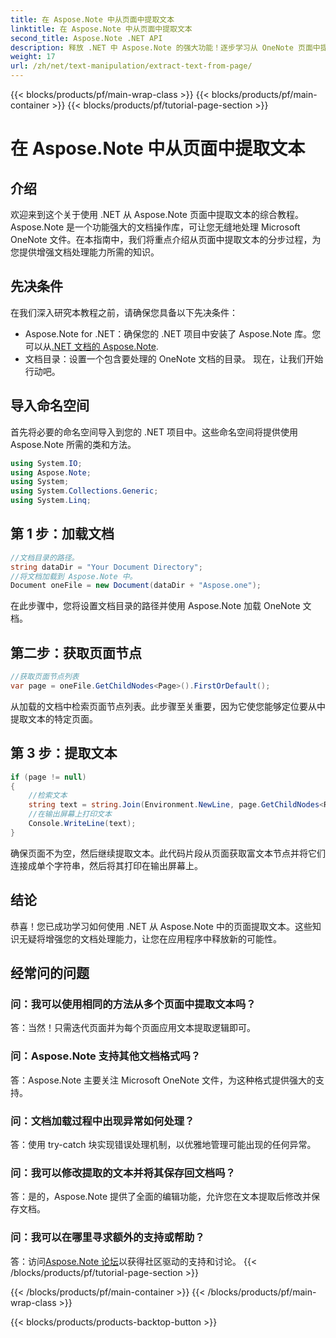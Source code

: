 ```yaml
---
title: 在 Aspose.Note 中从页面中提取文本
linktitle: 在 Aspose.Note 中从页面中提取文本
second_title: Aspose.Note .NET API
description: 释放 .NET 中 Aspose.Note 的强大功能！逐步学习从 OneNote 页面中提取文本。立即提高您的文档处理技能。
weight: 17
url: /zh/net/text-manipulation/extract-text-from-page/
---
```


{{< blocks/products/pf/main-wrap-class >}}
{{< blocks/products/pf/main-container >}}
{{< blocks/products/pf/tutorial-page-section >}}

# 在 Aspose.Note 中从页面中提取文本

## 介绍
欢迎来到这个关于使用 .NET 从 Aspose.Note 页面中提取文本的综合教程。 Aspose.Note 是一个功能强大的文档操作库，可让您无缝地处理 Microsoft OneNote 文件。在本指南中，我们将重点介绍从页面中提取文本的分步过程，为您提供增强文档处理能力所需的知识。
## 先决条件
在我们深入研究本教程之前，请确保您具备以下先决条件：
-  Aspose.Note for .NET：确保您的 .NET 项目中安装了 Aspose.Note 库。您可以从[.NET 文档的 Aspose.Note](https://reference.aspose.com/note/net/).
- 文档目录：设置一个包含要处理的 OneNote 文档的目录。
现在，让我们开始行动吧。
## 导入命名空间
首先将必要的命名空间导入到您的 .NET 项目中。这些命名空间将提供使用 Aspose.Note 所需的类和方法。
```csharp
using System.IO;
using Aspose.Note;
using System;
using System.Collections.Generic;
using System.Linq;
```
## 第 1 步：加载文档
```csharp
//文档目录的路径。
string dataDir = "Your Document Directory";
//将文档加载到 Aspose.Note 中。
Document oneFile = new Document(dataDir + "Aspose.one");
```
在此步骤中，您将设置文档目录的路径并使用 Aspose.Note 加载 OneNote 文档。
## 第二步：获取页面节点
```csharp
//获取页面节点列表
var page = oneFile.GetChildNodes<Page>().FirstOrDefault();
```
从加载的文档中检索页面节点列表。此步骤至关重要，因为它使您能够定位要从中提取文本的特定页面。
## 第 3 步：提取文本
```csharp
if (page != null)
{
    //检索文本
    string text = string.Join(Environment.NewLine, page.GetChildNodes<RichText>().Select(e => e.Text)) + Environment.NewLine;
    //在输出屏幕上打印文本
    Console.WriteLine(text);
}
```
确保页面不为空，然后继续提取文本。此代码片段从页面获取富文本节点并将它们连接成单个字符串，然后将其打印在输出屏幕上。
## 结论
恭喜！您已成功学习如何使用 .NET 从 Aspose.Note 中的页面提取文本。这些知识无疑将增强您的文档处理能力，让您在应用程序中释放新的可能性。
## 经常问的问题
### 问：我可以使用相同的方法从多个页面中提取文本吗？
答：当然！只需迭代页面并为每个页面应用文本提取逻辑即可。
### 问：Aspose.Note 支持其他文档格式吗？
答：Aspose.Note 主要关注 Microsoft OneNote 文件，为这种格式提供强大的支持。
### 问：文档加载过程中出现异常如何处理？
答：使用 try-catch 块实现错误处理机制，以优雅地管理可能出现的任何异常。
### 问：我可以修改提取的文本并将其保存回文档吗？
答：是的，Aspose.Note 提供了全面的编辑功能，允许您在文本提取后修改并保存文档。
### 问：我可以在哪里寻求额外的支持或帮助？
答：访问[Aspose.Note 论坛](https://forum.aspose.com/c/note/28)以获得社区驱动的支持和讨论。
{{< /blocks/products/pf/tutorial-page-section >}}

{{< /blocks/products/pf/main-container >}}
{{< /blocks/products/pf/main-wrap-class >}}

{{< blocks/products/products-backtop-button >}}
